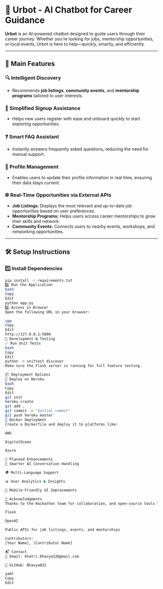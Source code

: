 # 🌟 Urbot - AI Chatbot for Career Guidance

**Urbot** is an AI-powered chatbot designed to guide users through their career journey. Whether you're looking for jobs, mentorship opportunities, or local events, Urbot is here to help—quickly, smartly, and efficiently.

---

## 🚀 Main Features

### 🔍 Intelligent Discovery
- Recommends **job listings**, **community events**, and **mentorship programs** tailored to user interests.

### 📝 Simplified Signup Assistance
- Helps new users register with ease and onboard quickly to start exploring opportunities.

### ❓ Smart FAQ Assistant
- Instantly answers frequently asked questions, reducing the need for manual support.

### 👤 Profile Management
- Enables users to update their profile information in real time, ensuring their data stays current.

### 🌐 Real-Time Opportunities via External APIs
- **Job Listings:** Displays the most relevant and up-to-date job opportunities based on user preferences.
- **Mentorship Programs:** Helps users access career mentorships to grow their skills and network.
- **Community Events:** Connects users to nearby events, workshops, and networking opportunities.

---

## 🛠️ Setup Instructions

### 1️⃣ Install Dependencies

```bash
pip install -r requirements.txt
2️⃣ Run the Application
bash
Copy
Edit
python app.py
3️⃣ Access in Browser
Open the following URL in your browser:

cpp
Copy
Edit
http://127.0.0.1:5000
🧪 Development & Testing
✅ Run Unit Tests
bash
Copy
Edit
python -m unittest discover
Make sure the Flask server is running for full feature testing.

📦 Deployment Options
🔹 Deploy on Heroku
bash
Copy
Edit
git init
heroku create
git add .
git commit -m "Initial commit"
git push heroku master
🐳 Docker Deployment
Create a Dockerfile and deploy it to platforms like:

AWS

DigitalOcean

Azure

🔮 Planned Enhancements
🤖 Smarter AI Conversation Handling

🌍 Multi-Language Support

📊 User Analytics & Insights

📱 Mobile-Friendly UI Improvements

🙌 Acknowledgments
Thanks to the Hackathon team for collaboration, and open-source tools like:

Flask

OpenAI

Public APIs for job listings, events, and mentorships

Contributors:
[Your Name], [Contributor Name]

📬 Contact
📧 Email: khatri.bhavya22@gmail.com

🐙 GitHub: Bhavya022

yaml
Copy
Edit

